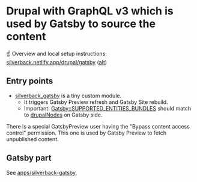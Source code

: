 # Drupal with GraphQL v3 which is used by Gatsby to source the content

☝️ Overview and local setup instructions: [silverback.netlify.app/drupal/gatsby](https://silverback.netlify.app/drupal/gatsby) ([alt](../silverback-website/docs/drupal/gatsby.mdx))

## Entry points

- [silverback_gatsby](./web/modules/custom/silverback_gatsby) is a tiny custom module.
  - It triggers Gatsby Preview refresh and Gatsby Site rebuild.
  - Important: [Gatsby::SUPPORTED_ENTITIES_BUNDLES](./web/modules/custom/silverback_gatsby/src/Gatsby.php) should match to [drupalNodes](../silverback-gatsby/src/gatsby-node-helpers/drupal-nodes.ts) on Gatsby side.
  
There is a special GatsbyPreview user having the "Bypass content access control" permission. This one is used by Gatsby Preview to fetch unpublished content.

## Gatsby part

See [apps/silverback-gatsby](../silverback-gatsby).
